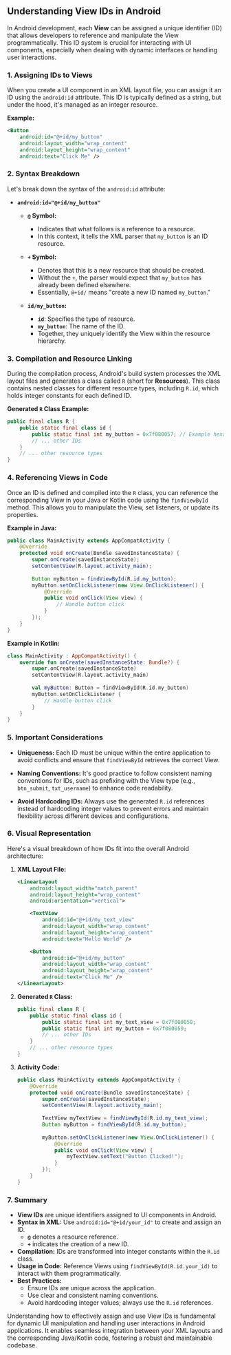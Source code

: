 
## **Understanding View IDs in Android**

In Android development, each **View** can be assigned a unique identifier (ID) that allows developers to reference and manipulate the View programmatically. This ID system is crucial for interacting with UI components, especially when dealing with dynamic interfaces or handling user interactions.

### **1. Assigning IDs to Views**

When you create a UI component in an XML layout file, you can assign it an ID using the `android:id` attribute. This ID is typically defined as a string, but under the hood, it's managed as an integer resource.

**Example:**
```xml
<Button
    android:id="@+id/my_button"
    android:layout_width="wrap_content"
    android:layout_height="wrap_content"
    android:text="Click Me" />
```

### **2. Syntax Breakdown**

Let's break down the syntax of the `android:id` attribute:

- **`android:id="@+id/my_button"`**

  - **`@` Symbol:**
    - Indicates that what follows is a reference to a resource.
    - In this context, it tells the XML parser that `my_button` is an ID resource.

  - **`+` Symbol:**
    - Denotes that this is a new resource that should be created.
    - Without the `+`, the parser would expect that `my_button` has already been defined elsewhere.
    - Essentially, `@+id/` means "create a new ID named `my_button`."

  - **`id/my_button`:**
    - **`id`**: Specifies the type of resource.
    - **`my_button`**: The name of the ID.
    - Together, they uniquely identify the View within the resource hierarchy.

### **3. Compilation and Resource Linking**

During the compilation process, Android's build system processes the XML layout files and generates a class called `R` (short for **Resources**). This class contains nested classes for different resource types, including `R.id`, which holds integer constants for each defined ID.

**Generated `R` Class Example:**
```java
public final class R {
    public static final class id {
        public static final int my_button = 0x7f080057; // Example hexadecimal value
        // ... other IDs
    }
    // ... other resource types
}
```

### **4. Referencing Views in Code**

Once an ID is defined and compiled into the `R` class, you can reference the corresponding View in your Java or Kotlin code using the `findViewById` method. This allows you to manipulate the View, set listeners, or update its properties.

**Example in Java:**
```java
public class MainActivity extends AppCompatActivity {
    @Override
    protected void onCreate(Bundle savedInstanceState) {
        super.onCreate(savedInstanceState);
        setContentView(R.layout.activity_main);
      
        Button myButton = findViewById(R.id.my_button);
        myButton.setOnClickListener(new View.OnClickListener() {
            @Override
            public void onClick(View view) {
                // Handle button click
            }
        });
    }
}
```

**Example in Kotlin:**
```kotlin
class MainActivity : AppCompatActivity() {
    override fun onCreate(savedInstanceState: Bundle?) {
        super.onCreate(savedInstanceState)
        setContentView(R.layout.activity_main)
      
        val myButton: Button = findViewById(R.id.my_button)
        myButton.setOnClickListener {
            // Handle button click
        }
    }
}
```

### **5. Important Considerations**

- **Uniqueness:** Each ID must be unique within the entire application to avoid conflicts and ensure that `findViewById` retrieves the correct View.

- **Naming Conventions:** It's good practice to follow consistent naming conventions for IDs, such as prefixing with the View type (e.g., `btn_submit`, `txt_username`) to enhance code readability.

- **Avoid Hardcoding IDs:** Always use the generated `R.id` references instead of hardcoding integer values to prevent errors and maintain flexibility across different devices and configurations.

### **6. Visual Representation**

Here's a visual breakdown of how IDs fit into the overall Android architecture:

1. **XML Layout File:**
   ```xml
   <LinearLayout
       android:layout_width="match_parent"
       android:layout_height="wrap_content"
       android:orientation="vertical">
   
       <TextView
           android:id="@+id/my_text_view"
           android:layout_width="wrap_content"
           android:layout_height="wrap_content"
           android:text="Hello World" />
   
       <Button
           android:id="@+id/my_button"
           android:layout_width="wrap_content"
           android:layout_height="wrap_content"
           android:text="Click Me" />
   </LinearLayout>
   ```

2. **Generated `R` Class:**
   ```java
   public final class R {
       public static final class id {
           public static final int my_text_view = 0x7f080058;
           public static final int my_button = 0x7f080059;
           // ... other IDs
       }
       // ... other resource types
   }
   ```

3. **Activity Code:**
   ```java
   public class MainActivity extends AppCompatActivity {
       @Override
       protected void onCreate(Bundle savedInstanceState) {
           super.onCreate(savedInstanceState);
           setContentView(R.layout.activity_main);
         
           TextView myTextView = findViewById(R.id.my_text_view);
           Button myButton = findViewById(R.id.my_button);
         
           myButton.setOnClickListener(new View.OnClickListener() {
               @Override
               public void onClick(View view) {
                   myTextView.setText("Button Clicked!");
               }
           });
       }
   }
   ```

### **7. Summary**

- **View IDs** are unique identifiers assigned to UI components in Android.
- **Syntax in XML:** Use `android:id="@+id/your_id"` to create and assign an ID.
  - **`@`** denotes a resource reference.
  - **`+`** indicates the creation of a new ID.
- **Compilation:** IDs are transformed into integer constants within the `R.id` class.
- **Usage in Code:** Reference Views using `findViewById(R.id.your_id)` to interact with them programmatically.
- **Best Practices:**
  - Ensure IDs are unique across the application.
  - Use clear and consistent naming conventions.
  - Avoid hardcoding integer values; always use the `R.id` references.

Understanding how to effectively assign and use View IDs is fundamental for dynamic UI manipulation and handling user interactions in Android applications. It enables seamless integration between your XML layouts and the corresponding Java/Kotlin code, fostering a robust and maintainable codebase.

